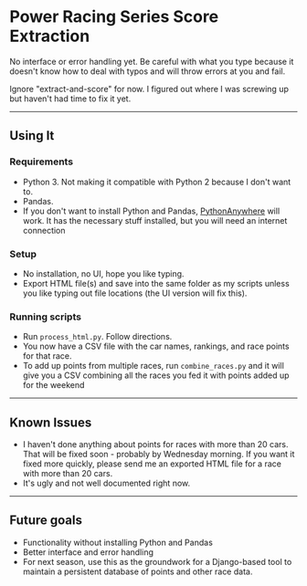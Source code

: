 # Power Racing Series Score Extraction

No interface or error handling yet. Be careful with what you type because it doesn't know how to deal with typos and will throw errors at you and fail.

Ignore "extract-and-score" for now. I figured out where I was screwing up but haven't had time to fix it yet.

---
## Using It

### Requirements

* Python 3. Not making it compatible with Python 2 because I don't want to.
* Pandas.
* If you don't want to install Python and Pandas, [PythonAnywhere](http://www.pythonanywhere.com) will work. It has the necessary stuff installed, but you will need an internet connection

### Setup

* No installation, no UI, hope you like typing.
* Export HTML file(s) and save into the same folder as my scripts unless you like typing out file locations (the UI version will fix this).

### Running scripts

* Run ```process_html.py```. Follow directions.
* You now have a CSV file with the car names, rankings, and race points for that race.
* To add up points from multiple races, run ```combine_races.py``` and it will give you a CSV combining all the races you fed it with points added up for the weekend
---
## Known Issues

* I haven't done anything about points for races with more than 20 cars. That will be fixed soon - probably by Wednesday morning. If you want it fixed more quickly, please send me an exported HTML file for a race with more than 20 cars. 
* It's ugly and not well documented right now.
---
## Future goals

* Functionality without installing Python and Pandas
* Better interface and error handling
* For next season, use this as the groundwork for a Django-based tool to maintain a persistent database of points and other race data.
